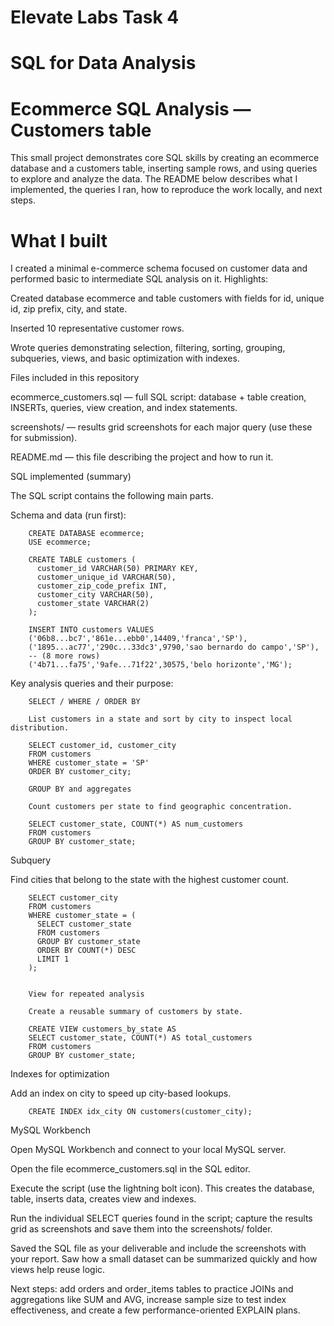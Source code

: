 # Elevate Labs Task 4

# SQL for Data Analysis

# Ecommerce SQL Analysis — Customers table

This small project demonstrates core SQL skills by creating an ecommerce database and a customers table, inserting sample rows, and using queries to explore and analyze the data. The README below describes what I implemented, the queries I ran, how to reproduce the work locally, and next steps.

# What I built

I created a minimal e-commerce schema focused on customer data and performed basic to intermediate SQL analysis on it. Highlights:

Created database ecommerce and table customers with fields for id, unique id, zip prefix, city, and state.

Inserted 10 representative customer rows.

Wrote queries demonstrating selection, filtering, sorting, grouping, subqueries, views, and basic optimization with indexes.

Files included in this repository

ecommerce_customers.sql — full SQL script: database + table creation, INSERTs, queries, view creation, and index statements.

screenshots/ — results grid screenshots for each major query (use these for submission).

README.md — this file describing the project and how to run it.

SQL implemented (summary)

The SQL script contains the following main parts.

Schema and data (run first):

        CREATE DATABASE ecommerce;
        USE ecommerce;
        
        CREATE TABLE customers (
          customer_id VARCHAR(50) PRIMARY KEY,
          customer_unique_id VARCHAR(50),
          customer_zip_code_prefix INT,
          customer_city VARCHAR(50),
          customer_state VARCHAR(2)
        );
        
        INSERT INTO customers VALUES
        ('06b8...bc7','861e...ebb0',14409,'franca','SP'),
        ('1895...ac77','290c...33dc3',9790,'sao bernardo do campo','SP'),
        -- (8 more rows)
        ('4b71...fa75','9afe...71f22',30575,'belo horizonte','MG');


Key analysis queries and their purpose:

        SELECT / WHERE / ORDER BY
        
        List customers in a state and sort by city to inspect local distribution.
        
        SELECT customer_id, customer_city
        FROM customers
        WHERE customer_state = 'SP'
        ORDER BY customer_city;
        
        GROUP BY and aggregates
        
        Count customers per state to find geographic concentration.
        
        SELECT customer_state, COUNT(*) AS num_customers
        FROM customers
        GROUP BY customer_state;


Subquery

Find cities that belong to the state with the highest customer count.

        SELECT customer_city
        FROM customers
        WHERE customer_state = (
          SELECT customer_state
          FROM customers
          GROUP BY customer_state
          ORDER BY COUNT(*) DESC
          LIMIT 1
        );
        
        
        View for repeated analysis
        
        Create a reusable summary of customers by state.
        
        CREATE VIEW customers_by_state AS
        SELECT customer_state, COUNT(*) AS total_customers
        FROM customers
        GROUP BY customer_state;


Indexes for optimization

Add an index on city to speed up city-based lookups.

        CREATE INDEX idx_city ON customers(customer_city);

MySQL Workbench

Open MySQL Workbench and connect to your local MySQL server.

Open the file ecommerce_customers.sql in the SQL editor.

Execute the script (use the lightning bolt icon). This creates the database, table, inserts data, creates view and indexes.

Run the individual SELECT queries found in the script; capture the results grid as screenshots and save them into the screenshots/ folder.

Saved the SQL file as your deliverable and include the screenshots with your report.
Saw how a small dataset can be summarized quickly and how views help reuse logic.

Next steps: add orders and order_items tables to practice JOINs and aggregations like SUM and AVG, increase sample size to test index effectiveness, and create a few performance-oriented EXPLAIN plans.

